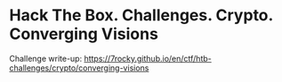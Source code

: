 # Hack The Box. Challenges. Crypto. Converging Visions

Challenge write-up: https://7rocky.github.io/en/ctf/htb-challenges/crypto/converging-visions
